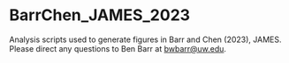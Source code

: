 # BarrChen_JAMES_2023
Analysis scripts used to generate figures in Barr and Chen (2023), JAMES.  Please direct any questions to Ben Barr at bwbarr@uw.edu.
